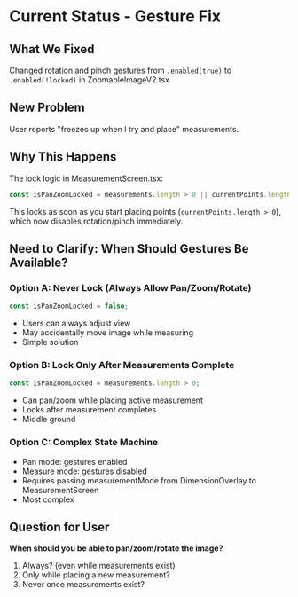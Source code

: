 # Current Status - Gesture Fix

## What We Fixed
Changed rotation and pinch gestures from `.enabled(true)` to `.enabled(!locked)` in ZoomableImageV2.tsx

## New Problem
User reports "freezes up when I try and place" measurements.

## Why This Happens
The lock logic in MeasurementScreen.tsx:
```typescript
const isPanZoomLocked = measurements.length > 0 || currentPoints.length > 0;
```

This locks as soon as you start placing points (`currentPoints.length > 0`), which now disables rotation/pinch immediately.

## Need to Clarify: When Should Gestures Be Available?

### Option A: Never Lock (Always Allow Pan/Zoom/Rotate)
```typescript
const isPanZoomLocked = false;
```
- Users can always adjust view
- May accidentally move image while measuring
- Simple solution

### Option B: Lock Only After Measurements Complete
```typescript
const isPanZoomLocked = measurements.length > 0;
```
- Can pan/zoom while placing active measurement
- Locks after measurement completes
- Middle ground

### Option C: Complex State Machine
- Pan mode: gestures enabled
- Measure mode: gestures disabled
- Requires passing measurementMode from DimensionOverlay to MeasurementScreen
- Most complex

## Question for User
**When should you be able to pan/zoom/rotate the image?**
1. Always? (even while measurements exist)
2. Only while placing a new measurement?
3. Never once measurements exist?
